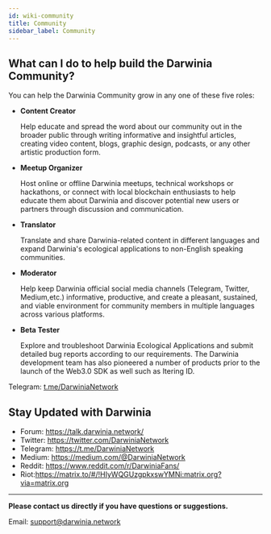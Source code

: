 ```yaml
---
id: wiki-community
title: Community
sidebar_label: Community
---
```



## What can I do to help build the Darwinia Community?

You can help the Darwinia Community grow in any one of these five roles:

* **Content Creator**
  
  Help educate and spread the word about our community out in the broader public through writing informative and insightful articles, creating video content, blogs, graphic design, podcasts, or any other artistic production form.

* **Meetup Organizer**
  
  Host online or offline Darwinia meetups, technical workshops or hackathons, or connect with local blockchain enthusiasts to help educate them about Darwinia and discover potential new users or partners through discussion and communication.

* **Translator**
  
  Translate and share Darwinia-related content in different languages and expand Darwinia's ecological applications to non-English speaking communities.

* **Moderator**
  
  Help keep Darwinia official social media channels (Telegram, Twitter, Medium,etc.) informative, productive, and create a pleasant, sustained, and viable environment for community members in multiple languages across various platforms.

* **Beta Tester**
  
  Explore and troubleshoot Darwinia Ecological Applications and submit detailed bug reports according to our requirements. The Darwinia development team has also pioneered a number of products prior to the launch of the Web3.0 SDK as well such as Itering ID.

Telegram: [t.me/DarwiniaNetwork](https://t.me/DarwiniaNetwork)

## Stay Updated with Darwinia
- Forum: https://talk.darwinia.network/
- Twitter: https://twitter.com/DarwiniaNetwork
- Telegram: https://t.me/DarwiniaNetwork
- Medium: https://medium.com/@DarwiniaNetwork
- Reddit: https://www.reddit.com/r/DarwiniaFans/
- Riot:https://matrix.to/#/!HIyWQGUzgpkxswYMNi:matrix.org?via=matrix.org

<hr>

**Please contact us directly if you have questions or suggestions.**

Email: support@darwinia.network

